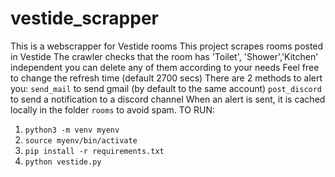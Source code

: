 # vestide_scrapper
This is a webscrapper for Vestide rooms
This project scrapes rooms posted in Vestide
The crawler checks that the room has 'Toilet', 'Shower','Kitchen' independent you can delete any of them according to your needs
Feel free to change the refresh time (default 2700 secs)
There are 2 methods to alert you:
`send_mail` to send gmail (by default to the same account)
`post_discord` to send a notification to a discord channel
When an alert is sent, it is cached locally in the folder `rooms` to avoid spam.
TO RUN:
1. ```python3 -m venv myenv```
2. ```source myenv/bin/activate```
3. ```pip install -r requirements.txt```
4. ```python vestide.py```
